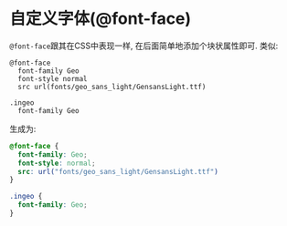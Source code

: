 # 自定义字体(@font-face)

`@font-face`跟其在CSS中表现一样, 在后面简单地添加个块状属性即可. 类似:

```stylus
@font-face
  font-family Geo
  font-style normal
  src url(fonts/geo_sans_light/GensansLight.ttf)

.ingeo
  font-family Geo
```

生成为:

```css
@font-face {
  font-family: Geo;
  font-style: normal;
  src: url("fonts/geo_sans_light/GensansLight.ttf")
}

.ingeo {
  font-family: Geo;
}
```
